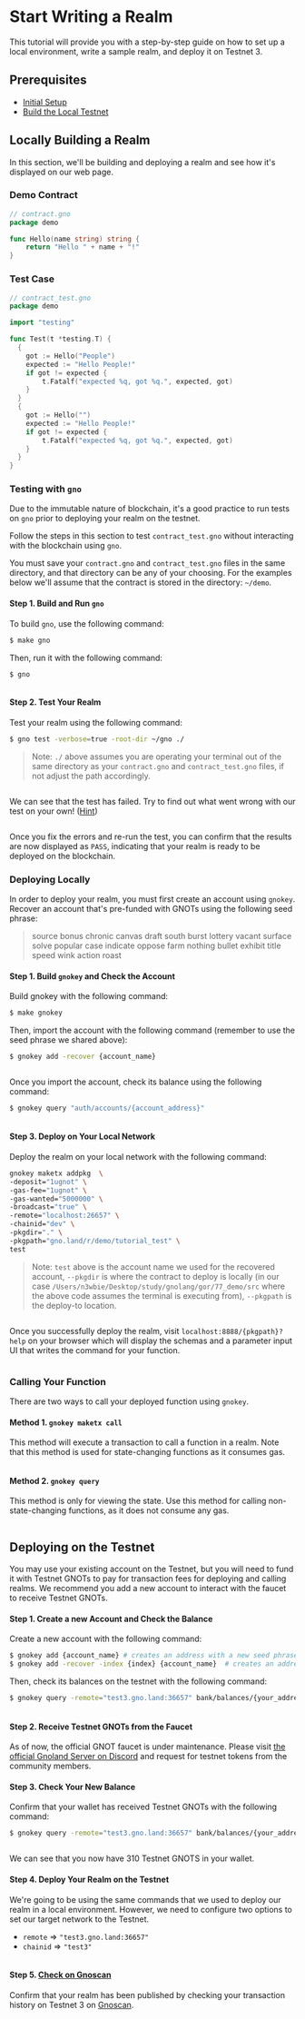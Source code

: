 # Start Writing a Realm

This tutorial will provide you with a step-by-step guide on how to set up a local environment, write a sample realm, and deploy it on Testnet 3.

## Prerequisites

- [Initial Setup](../docs/environment-setup/initial-setup.md)
- [Build the Local Testnet](../docs/environment-setup/build-the-local-testnet.md)

## Locally Building a Realm

In this section, we'll be building and deploying a realm and see how it's displayed on our web page.

### Demo Contract

```go
// contract.gno
package demo

func Hello(name string) string {
	return "Hello " + name + "!"
}
```

### Test Case

```go
// contract_test.gno
package demo

import "testing"

func Test(t *testing.T) {
  {
  	got := Hello("People")
  	expected := "Hello People!"
  	if got != expected {
  		t.Fatalf("expected %q, got %q.", expected, got)
  	}
  }
  {
  	got := Hello("")
  	expected := "Hello People!"
  	if got != expected {
  		t.Fatalf("expected %q, got %q.", expected, got)
  	}
  }
}
```

### Testing with `gno`

Due to the immutable nature of blockchain, it's a good practice to run tests on `gno` prior to deploying your realm on the testnet.&#x20;

Follow the steps in this section to test `contract_test.gno` without interacting with the blockchain using `gno`.

You must save your `contract.gno` and `contract_test.gno` files in the same directory, and that directory can be any of your choosing. For the examples below we'll assume that the contract is stored in the directory: `~/demo`.

#### Step 1. Build and Run `gno`

To build `gno`, use the following command:

```bash
$ make gno
```

Then, run it with the following command:

```
$ gno
```

<figure><img src="../.gitbook/assets/09_gnodev_build_run.png" alt=""><figcaption></figcaption></figure>

#### Step 2. Test Your Realm

Test your realm using the following command:

```bash
$ gno test -verbose=true -root-dir ~/gno ./
```

> Note: `./` above assumes you are operating your terminal out of the same directory as your `contract.gno` and `contract_test.gno` files, if not adjust the path accordingly.

<figure><img src="../.gitbook/assets/10_gnodev_test_fail.png" alt=""><figcaption></figcaption></figure>

We can see that the test has failed. Try to find out what went wrong with our test on your own! ([Hint](https://onbloc.gitbook.io/gnoland-developer-portal/tutorials/building-a-realm/testing-realms))

<figure><img src="../.gitbook/assets/11_gnodev_test_ok.png" alt=""><figcaption></figcaption></figure>

Once you fix the errors and re-run the test, you can confirm that the results are now displayed as `PASS`, indicating that your realm is ready to be deployed on the blockchain.

### Deploying Locally

In order to deploy your realm, you must first create an account using `gnokey`. Recover an account that's pre-funded with GNOTs using the following seed phrase:

> source bonus chronic canvas draft south burst lottery vacant surface solve popular case indicate oppose farm nothing bullet exhibit title speed wink action roast

#### Step 1. Build `gnokey` and Check the Account

Build gnokey with the following command:

```bash
$ make gnokey
```

Then, import the account with the following command (remember to use the seed phrase we shared above):

```bash
$ gnokey add -recover {account_name}
```

<figure><img src="../.gitbook/assets/12_gnokey_build_recover.png" alt=""><figcaption></figcaption></figure>

Once you import the account, check its balance using the following command:

```bash
$ gnokey query "auth/accounts/{account_address}"
```

<figure><img src="../.gitbook/assets/13_gnokey_query_accounts.png" alt=""><figcaption></figcaption></figure>

#### Step 3. Deploy on Your Local Network

Deploy the realm on your local network with the following command:

```bash
gnokey maketx addpkg  \
-deposit="1ugnot" \
-gas-fee="1ugnot" \
-gas-wanted="5000000" \
-broadcast="true" \
-remote="localhost:26657" \
-chainid="dev" \
-pkgdir="." \
-pkgpath="gno.land/r/demo/tutorial_test" \
test
```

> Note: `test` above is the account name we used for the recovered account, `--pkgdir` is where the contract to deploy is locally (in our case `/Users/n3wbie/Desktop/study/gnolang/gor/77_demo/src` where the above code assumes the terminal is executing from), `--pkgpath` is the deploy-to location.

<figure><img src="../.gitbook/assets/14_gnokey_addpkg.png" alt=""><figcaption></figcaption></figure>

Once you successfully deploy the realm, visit `localhost:8888/{pkgpath}?help` on your browser which will display the schemas and a parameter input UI that writes the command for your function.

<figure><img src="../.gitbook/assets/15_local_web.png" alt=""><figcaption></figcaption></figure>

### Calling Your Function

There are two ways to call your deployed function using `gnokey`.

#### Method 1. `gnokey maketx call`

This method will execute a transaction to call a function in a realm. Note that this method is used for state-changing functions as it consumes gas.

<figure><img src="../.gitbook/assets/16_gnokey_maketx_call.png" alt=""><figcaption></figcaption></figure>

#### Method 2. `gnokey query`

This method is only for viewing the state. Use this method for calling non-state-changing functions, as it does not consume any gas.

<figure><img src="../.gitbook/assets/17_gnokey_query.png" alt=""><figcaption></figcaption></figure>

## Deploying on the Testnet

You may use your existing account on the Testnet, but you will need to fund it with Testnet GNOTs to pay for transaction fees for deploying and calling realms. We recommend you add a new account to interact with the faucet to receive Testnet GNOTs.

#### Step 1. Create a new Account and Check the Balance

Create a new account with the following command:

```bash
$ gnokey add {account_name} # creates an address with a new seed phrase
$ gnokey add -recover -index {index} {account_name}  # creates an address using the existing seed phrase
```

Then, check its balances on the testnet with the following command:

```bash
$ gnokey query -remote="test3.gno.land:36657" bank/balances/{your_address}
```

<figure><img src="../.gitbook/assets/18_gnokey_new_addr_test3_balance.png" alt=""><figcaption></figcaption></figure>

#### Step 2. Receive Testnet GNOTs from the Faucet


As of now, the official GNOT faucet is under maintenance. Please visit [the official Gnoland Server on Discord](https://discord.gg/3YbdqVP8Tb) and request for testnet tokens from the community members.


#### Step 3. Check Your New Balance

Confirm that your wallet has received Testnet GNOTs with the following command:

```bash
$ gnokey query -remote="test3.gno.land:36657" bank/balances/{your_address}
```

<figure><img src="../.gitbook/assets/20_310_balance.png" alt=""><figcaption></figcaption></figure>

We can see that you now have 310 Testnet GNOTS in your wallet.

#### Step 4. Deploy Your Realm on the Testnet

We're going to be using the same commands that we used to deploy our realm in a local environment. However, we need to configure two options to set our target network to the Testnet.&#x20;

- `remote` => `"test3.gno.land:36657"`
- `chainid` => `"test3"`

<figure><img src="../.gitbook/assets/21_test3_deploy.png" alt=""><figcaption></figcaption></figure>

#### Step 5. [Check on Gnoscan](https://gnoscan.io/accounts/g1k266pn5usuwhjqah3kn5c5668qsnwspy9p0v8s)

Confirm that your realm has been published by checking your transaction history on Testnet 3 on [Gnoscan](https://gnoscan.io/).

<figure><img src="../.gitbook/assets/23_gnoscan.png" alt=""><figcaption></figcaption></figure>
